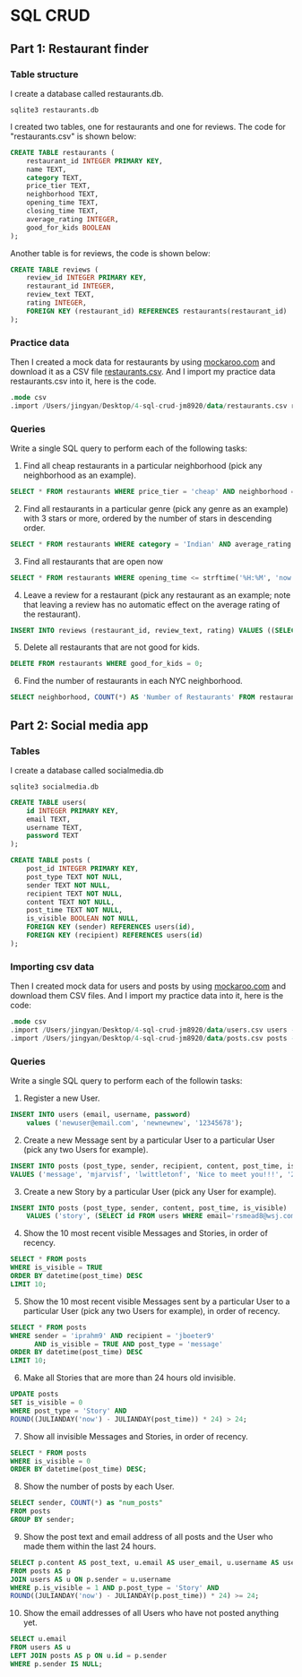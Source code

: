 # SQL CRUD

## Part 1: Restaurant finder
### Table structure
I create a database called restaurants.db.
```
sqlite3 restaurants.db
```
I created two tables, one for restaurants and one for reviews. 
The code for "restaurants.csv" is shown below:
```sql
CREATE TABLE restaurants (
    restaurant_id INTEGER PRIMARY KEY,
    name TEXT,
    category TEXT,
    price_tier TEXT,
    neighborhood TEXT,
    opening_time TEXT,
    closing_time TEXT,
    average_rating INTEGER,
    good_for_kids BOOLEAN
);
```
Another table is for reviews, the code is shown below:
```sql
CREATE TABLE reviews (
    review_id INTEGER PRIMARY KEY,
    restaurant_id INTEGER,
    review_text TEXT,
    rating INTEGER,
    FOREIGN KEY (restaurant_id) REFERENCES restaurants(restaurant_id)
);
```
### Practice data
Then I created a mock data for restaurants by using [mockaroo.com](https://mockaroo.com) and download it as a CSV file [restaurants.csv](). 
And I import my practice data restaurants.csv into it, here is the code.
```sql
.mode csv
.import /Users/jingyan/Desktop/4-sql-crud-jm8920/data/restaurants.csv restaurants --skip 1
```
### Queries
Write a single SQL query to perform each of the following tasks:
1. Find all cheap restaurants in a particular neighborhood (pick any neighborhood as an example).
```sql
SELECT * FROM restaurants WHERE price_tier = 'cheap' AND neighborhood = 'Harlem';
```
2. Find all restaurants in a particular genre (pick any genre as an example) with 3 stars or more, ordered by the number of stars in descending order.
```sql
SELECT * FROM restaurants WHERE category = 'Indian' AND average_rating >= 3 ORDER BY average_rating DESC;
```
3. Find all restaurants that are open now
```sql
SELECT * FROM restaurants WHERE opening_time <= strftime('%H:%M', 'now') AND closing_time >= strftime('%H:%M', 'now');
```
4. Leave a review for a restaurant (pick any restaurant as an example; note that leaving a review has no automatic effect on the average rating of the restaurant).
```sql
INSERT INTO reviews (restaurant_id, review_text, rating) VALUES ((SELECT restaurant_id FROM restaurants WHERE name = 'Burger Haven'), 'Delicious food!', 4);
```
5. Delete all restaurants that are not good for kids.
```sql
DELETE FROM restaurants WHERE good_for_kids = 0;
```
6. Find the number of restaurants in each NYC neighborhood.
```sql
SELECT neighborhood, COUNT(*) AS 'Number of Restaurants' FROM restaurants GROUP BY neighborhood;
```

## Part 2: Social media app
### Tables
I create a database called socialmedia.db
```
sqlite3 socialmedia.db
```
```sql
CREATE TABLE users(
    id INTEGER PRIMARY KEY,
    email TEXT,
    username TEXT,
    password TEXT
);

```
```sql
CREATE TABLE posts (
    post_id INTEGER PRIMARY KEY,
    post_type TEXT NOT NULL,
    sender TEXT NOT NULL,
    recipient TEXT NOT NULL,
    content TEXT NOT NULL,
    post_time TEXT NOT NULL,
    is_visible BOOLEAN NOT NULL,
    FOREIGN KEY (sender) REFERENCES users(id),
    FOREIGN KEY (recipient) REFERENCES users(id)
);
```

### Importing csv data
Then I created mock data for users and posts by using [mockaroo.com](https://mockaroo.com) and download them CSV files. 
And I import my practice data into it, here is the code:
```sql
.mode csv
.import /Users/jingyan/Desktop/4-sql-crud-jm8920/data/users.csv users --skip 1
.import /Users/jingyan/Desktop/4-sql-crud-jm8920/data/posts.csv posts --skip 1
```
### Queries
Write a single SQL query to perform each of the followin tasks:
1. Register a new User.
```sql
INSERT INTO users (email, username, password)
    values ('newuser@email.com', 'newnewnew', '12345678');
```
2. Create a new Message sent by a particular User to a particular User (pick any two Users for example).
```sql
INSERT INTO posts (post_type, sender, recipient, content, post_time, is_visible)
VALUES ('message', 'mjarvisf', 'lwittletonf', 'Nice to meet you!!!', '2023-03-19 06:48', TRUE);
```

3. Create a new Story by a particular User (pick any User for example).
```sql
INSERT INTO posts (post_type, sender, content, post_time, is_visible)
    VALUES ('story', (SELECT id FROM users WHERE email='rsmead8@wsj.com','2023-03-19 06:48', TRUE), 'Enjoying a lovely afternoon!')
```

4. Show the 10 most recent visible Messages and Stories, in order of recency.
```sql
SELECT * FROM posts
WHERE is_visible = TRUE
ORDER BY datetime(post_time) DESC
LIMIT 10;
```

5. Show the 10 most recent visible Messages sent by a particular User to a particular User (pick any two Users for example), in order of recency.
```sql
SELECT * FROM posts
WHERE sender = 'iprahm9' AND recipient = 'jboeter9'
      AND is_visible = TRUE AND post_type = 'message'
ORDER BY datetime(post_time) DESC
LIMIT 10;
```

6. Make all Stories that are more than 24 hours old invisible.
```sql
UPDATE posts
SET is_visible = 0
WHERE post_type = 'Story' AND
ROUND((JULIANDAY('now') - JULIANDAY(post_time)) * 24) > 24;
```

7. Show all invisible Messages and Stories, in order of recency.
```sql
SELECT * FROM posts
WHERE is_visible = 0
ORDER BY datetime(post_time) DESC;
```
8. Show the number of posts by each User.
```sql
SELECT sender, COUNT(*) as "num_posts"
FROM posts
GROUP BY sender;
```

9. Show the post text and email address of all posts and the User who made them within the last 24 hours.
```sql
SELECT p.content AS post_text, u.email AS user_email, u.username AS user_name
FROM posts AS p
JOIN users AS u ON p.sender = u.username
WHERE p.is_visible = 1 AND p.post_type = 'Story' AND
ROUND((JULIANDAY('now') - JULIANDAY(p.post_time)) * 24) >= 24;
```

10. Show the email addresses of all Users who have not posted anything yet.
```sql
SELECT u.email
FROM users AS u
LEFT JOIN posts AS p ON u.id = p.sender
WHERE p.sender IS NULL;
```
